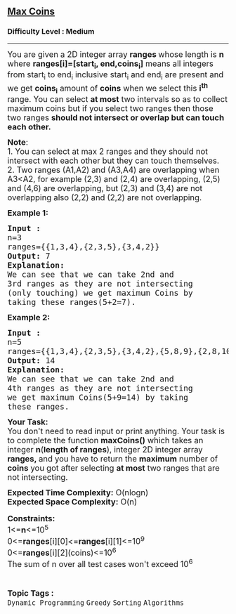<h2><a href="https://www.geeksforgeeks.org/problems/max-coins--170647/1">Max Coins</a></h2><h3>Difficulty Level : Medium</h3><hr><div class="problems_problem_content__Xm_eO"><p><span style="font-size: 18px;">You are given a 2D integer array <strong>ranges </strong>whose length is <strong>n </strong>where&nbsp;<strong>ranges[i]=[start<sub>i</sub>, end,coins<sub>i</sub>]</strong> means all integers from start<sub>i</sub> to end<sub>i</sub> inclusive start<sub>i</sub> and end<sub>i</sub> are present and we get <strong>coins<sub>i</sub></strong>&nbsp;amount of <strong>coins</strong> when we select this <strong>i<sup>th</sup></strong> range. You can select <strong>at most</strong>&nbsp;two intervals so as to collect maximum coins but if you select two ranges then those two ranges <strong>should not intersect or overlap but can touch each other.</strong></span></p>
<p><span style="font-size: 18px;"><strong>Note</strong>: <br></span><span style="font-size: 18px;">1. You can select at max 2 ranges and they should not intersect with each other but they can touch themselves.<br>2. Two ranges (A1,A2) and (A3,A4) are overlapping when A3&lt;A2, for example (2,3) and (2,4) are overlapping, (2,5) and (4,6) are overlapping, but (2,3) and (3,4) are not overlapping also (2,2) and (2,2) are not overlapping.</span></p>
<p><strong><span style="font-size: 18px;">Example 1:</span></strong></p>
<pre><span style="font-size: 18px;"><strong>Input :
</strong>n=3
ranges={{1,3,4},{2,3,5},{3,4,2}}</span>
<span style="font-size: 18px;"><strong>Output: </strong>7</span>
<span style="font-size: 18px;"><strong>Explanation:</strong>
We can see that we can take 2nd and 
3rd ranges as they are not intersecting
(only touching) we get maximum Coins by 
taking these ranges(5+2=7).</span></pre>
<p><strong><span style="font-size: 18px;">Example 2:</span></strong></p>
<pre><span style="font-size: 18px;"><strong>Input :</strong>
n=5
ranges={{1,3,4},{2,3,5},{3,4,2},{5,8,9},{2,8,10}}</span>
<span style="font-size: 18px;"><strong>Output: </strong>14</span>
<span style="font-size: 18px;"><strong>Explanation:</strong>
We can see that we can take 2nd and 
4th ranges as they are not intersecting 
we get maximum Coins(5+9=14) by taking 
these ranges.</span></pre>
<p><span style="font-size: 18px;"><strong>Your Task:</strong><br>You don't need to read input or print anything. Your task is to complete the function <strong>maxCoins()</strong> which takes an integer <strong>n</strong>(<strong>length of ranges</strong>), integer 2D integer array<strong> ranges,&nbsp;</strong>and you have to return the <strong>maximum</strong> number of <strong>coins</strong>&nbsp;you got after selecting <strong>at most</strong>&nbsp;two ranges that are not intersecting.</span></p>
<p><span style="font-size: 18px;"><strong>Expected Time Complexity:</strong> O(nlogn)<br><strong>Expected Space Complexity:</strong> O(n)</span><br><br><span style="font-size: 18px;"><strong>Constraints:</strong><br>1&lt;=<strong>n</strong>&lt;=10<sup>5</sup><br>0&lt;=<strong>ranges</strong>[i][0]&lt;=<strong>ranges</strong>[i][1]&lt;=10<sup>9</sup><br>0&lt;=<strong>ranges</strong>[i][2](coins)&lt;=10<sup>6</sup><br>The sum of n over all test cases won't exceed 10<sup>6</sup></span></p></div><br><p><span style=font-size:18px><strong>Topic Tags : </strong><br><code>Dynamic Programming</code>&nbsp;<code>Greedy</code>&nbsp;<code>Sorting</code>&nbsp;<code>Algorithms</code>&nbsp;
